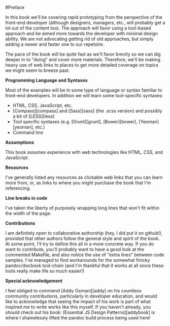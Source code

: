
#Preface

In this book we'll be covering rapid prototyping from the perspective of the front-end developer (although designers, managers, etc., will probably get a lot out of the content too). The approach will favor using a tool-based approach and be aimed more towards the developer with minimal design ability. We are not advocating getting rid of old approaches, but simply adding a newer and faster one to our repetoire.

The pace of the book will be quite fast as we'll favor brevity so we can dig deeper in to "doing" and cover more materials. Therefore, we'll be making heavy use of web links to places to get more detailed coverage on topics we might seem to breeze past.

**Programming Language and Syntaxes**

Most of the examples will be in some type of language or syntax familiar to front-end developers. In addition we will learn some tool-specific syntaxes:

* HTML, CSS, JavaScript, etc.
* [Compass][compass] and [Sass][sass] (the .scss version) and possibly a bit of [LESS][less]
* Tool specific syntaxes (e.g. [Grunt][grunt], [Bower][bower], [Yeoman][yeoman], etc.)
* Command line

**Assumptions**

This book assumes experience with web technologies like HTML, CSS, and JavaScript.

**Resources**

I've generally listed any resources as clickable web links that you can learn more from, or, as links to where you might purchase the book that I'm referencing.

**Line breaks in code**

I've taken the liberty of purposely wrapping long lines that won't fit within the width of the page.

**Contributions**

I am definitely open to collaborative authorship (hey, I did put it on github!), provided that other authors follow the general style and spirit of the book. At some point, I'll try to define this all in a more concrete way. If you do want to contribute, you'll probably want to have a good look at the commented Makefile, and also notice the use of "extra lines" between code samples. I've managed to find workarounds for the somewhat finicky pandoc/docbook tool-chain (and I'm thankful that it works at all since these tools really make life so much easier!)

**Special acknowledgement**

I feel obliged to commend [Addy Osmani][addy] on his countless community contributions, particularly in developer education, and would like to acknowledge that seeing the impact of his work is part of what inspired me to write works like this myself. If you haven't already, you should check out his book: [Essential JS Design Patterns][addybook] is where I shamelessly lifted the pandoc build process being used here!
